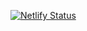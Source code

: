 [![Netlify Status](https://api.netlify.com/api/v1/badges/6902c938-e524-431a-9d10-984a164c2fdb/deploy-status)](https://app.netlify.com/projects/yizhou-blog/deploys)